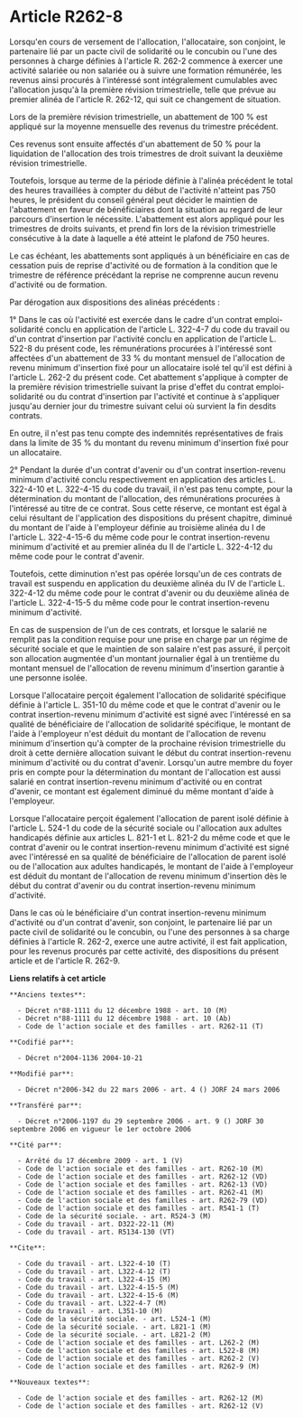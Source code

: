 # Article R262-8

Lorsqu'en cours de versement de l'allocation, l'allocataire, son conjoint, le partenaire lié par un pacte civil de solidarité
ou le concubin ou l'une des personnes à charge définies à l'article R. 262-2 commence à exercer une activité salariée ou non
salariée ou à suivre une formation rémunérée, les revenus ainsi procurés à l'intéressé sont intégralement cumulables avec
l'allocation jusqu'à la première révision trimestrielle, telle que prévue au premier alinéa de l'article R. 262-12, qui suit
ce changement de situation.

Lors de la première révision trimestrielle, un abattement de 100 % est appliqué sur la moyenne mensuelle des revenus du
trimestre précédent.

Ces revenus sont ensuite affectés d'un abattement de 50 % pour la liquidation de l'allocation des trois trimestres de droit
suivant la deuxième révision trimestrielle.

Toutefois, lorsque au terme de la période définie à l'alinéa précédent le total des heures travaillées à compter du début de
l'activité n'atteint pas 750 heures, le président du conseil général peut décider le maintien de l'abattement en faveur de
bénéficiaires dont la situation au regard de leur parcours d'insertion le nécessite. L'abattement est alors appliqué pour les
trimestres de droits suivants, et prend fin lors de la révision trimestrielle consécutive à la date à laquelle a été atteint
le plafond de 750 heures.

Le cas échéant, les abattements sont appliqués à un bénéficiaire en cas de cessation puis de reprise d'activité ou de
formation à la condition que le trimestre de référence précédant la reprise ne comprenne aucun revenu d'activité ou de
formation.

Par dérogation aux dispositions des alinéas précédents :

1° Dans le cas où l'activité est exercée dans le cadre d'un contrat emploi-solidarité conclu en application de l'article L.
322-4-7 du code du travail ou d'un contrat d'insertion par l'activité conclu en application de l'article L. 522-8 du présent
code, les rémunérations procurées à l'intéressé sont affectées d'un abattement de 33 % du montant mensuel de l'allocation de
revenu minimum d'insertion fixé pour un allocataire isolé tel qu'il est défini à l'article L. 262-2 du présent code. Cet
abattement s'applique à compter de la première révision trimestrielle suivant la prise d'effet du contrat emploi-solidarité
ou du contrat d'insertion par l'activité et continue à s'appliquer jusqu'au dernier jour du trimestre suivant celui où
survient la fin desdits contrats.

En outre, il n'est pas tenu compte des indemnités représentatives de frais dans la limite de 35 % du montant du revenu
minimum d'insertion fixé pour un allocataire.

2° Pendant la durée d'un contrat d'avenir ou d'un contrat insertion-revenu minimum d'activité conclu respectivement en
application des articles L. 322-4-10 et L. 322-4-15 du code du travail, il n'est pas tenu compte, pour la détermination du
montant de l'allocation, des rémunérations procurées à l'intéressé au titre de ce contrat. Sous cette réserve, ce montant est
égal à celui résultant de l'application des dispositions du présent chapitre, diminué du montant de l'aide à l'employeur
définie au troisième alinéa du I de l'article L. 322-4-15-6 du même code pour le contrat insertion-revenu minimum d'activité
et au premier alinéa du II de l'article L. 322-4-12 du même code pour le contrat d'avenir.

Toutefois, cette diminution n'est pas opérée lorsqu'un de ces contrats de travail est suspendu en application du deuxième
alinéa du IV de l'article L. 322-4-12 du même code pour le contrat d'avenir ou du deuxième alinéa de l'article L. 322-4-15-5
du même code pour le contrat insertion-revenu minimum d'activité.

En cas de suspension de l'un de ces contrats, et lorsque le salarié ne remplit pas la condition requise pour une prise en
charge par un régime de sécurité sociale et que le maintien de son salaire n'est pas assuré, il perçoit son allocation
augmentée d'un montant journalier égal à un trentième du montant mensuel de l'allocation de revenu minimum d'insertion
garantie à une personne isolée.

Lorsque l'allocataire perçoit également l'allocation de solidarité spécifique définie à l'article L. 351-10 du même code et
que le contrat d'avenir ou le contrat insertion-revenu minimum d'activité est signé avec l'intéressé en sa qualité de
bénéficiaire de l'allocation de solidarité spécifique, le montant de l'aide à l'employeur n'est déduit du montant de
l'allocation de revenu minimum d'insertion qu'à compter de la prochaine révision trimestrielle du droit à cette dernière
allocation suivant le début du contrat insertion-revenu minimum d'activité ou du contrat d'avenir. Lorsqu'un autre membre du
foyer pris en compte pour la détermination du montant de l'allocation est aussi salarié en contrat insertion-revenu minimum
d'activité ou en contrat d'avenir, ce montant est également diminué du même montant d'aide à l'employeur.

Lorsque l'allocataire perçoit également l'allocation de parent isolé définie à l'article L. 524-1 du code de la sécurité
sociale ou l'allocation aux adultes handicapés définie aux articles L. 821-1 et L. 821-2 du même code et que le contrat
d'avenir ou le contrat insertion-revenu minimum d'activité est signé avec l'intéressé en sa qualité de bénéficiaire de
l'allocation de parent isolé ou de l'allocation aux adultes handicapés, le montant de l'aide à l'employeur est déduit du
montant de l'allocation de revenu minimum d'insertion dès le début du contrat d'avenir ou du contrat insertion-revenu minimum
d'activité.

Dans le cas où le bénéficiaire d'un contrat insertion-revenu minimum d'activité ou d'un contrat d'avenir, son conjoint, le
partenaire lié par un pacte civil de solidarité ou le concubin, ou l'une des personnes à sa charge définies à l'article R.
262-2, exerce une autre activité, il est fait application, pour les revenus procurés par cette activité, des dispositions du
présent article et de l'article R. 262-9.

**Liens relatifs à cet article**

	**Anciens textes**:

	  - Décret n°88-1111 du 12 décembre 1988 - art. 10 (M)
	  - Décret n°88-1111 du 12 décembre 1988 - art. 10 (Ab)
	  - Code de l'action sociale et des familles - art. R262-11 (T)

	**Codifié par**:

	  - Décret n°2004-1136 2004-10-21

	**Modifié par**:

	  - Décret n°2006-342 du 22 mars 2006 - art. 4 () JORF 24 mars 2006

	**Transféré par**:

	  - Décret n°2006-1197 du 29 septembre 2006 - art. 9 () JORF 30 septembre 2006 en vigueur le 1er octobre 2006

	**Cité par**:

	  - Arrêté du 17 décembre 2009 - art. 1 (V)
	  - Code de l'action sociale et des familles - art. R262-10 (M)
	  - Code de l'action sociale et des familles - art. R262-12 (VD)
	  - Code de l'action sociale et des familles - art. R262-13 (VD)
	  - Code de l'action sociale et des familles - art. R262-41 (M)
	  - Code de l'action sociale et des familles - art. R262-79 (VD)
	  - Code de l'action sociale et des familles - art. R541-1 (T)
	  - Code de la sécurité sociale. - art. R524-3 (M)
	  - Code du travail - art. D322-22-11 (M)
	  - Code du travail - art. R5134-130 (VT)

	**Cite**:

	  - Code du travail - art. L322-4-10 (T)
	  - Code du travail - art. L322-4-12 (T)
	  - Code du travail - art. L322-4-15 (M)
	  - Code du travail - art. L322-4-15-5 (M)
	  - Code du travail - art. L322-4-15-6 (M)
	  - Code du travail - art. L322-4-7 (M)
	  - Code du travail - art. L351-10 (M)
	  - Code de la sécurité sociale. - art. L524-1 (M)
	  - Code de la sécurité sociale. - art. L821-1 (M)
	  - Code de la sécurité sociale. - art. L821-2 (M)
	  - Code de l'action sociale et des familles - art. L262-2 (M)
	  - Code de l'action sociale et des familles - art. L522-8 (M)
	  - Code de l'action sociale et des familles - art. R262-2 (V)
	  - Code de l'action sociale et des familles - art. R262-9 (M)

	**Nouveaux textes**:

	  - Code de l'action sociale et des familles - art. R262-12 (M)
	  - Code de l'action sociale et des familles - art. R262-12 (V)
